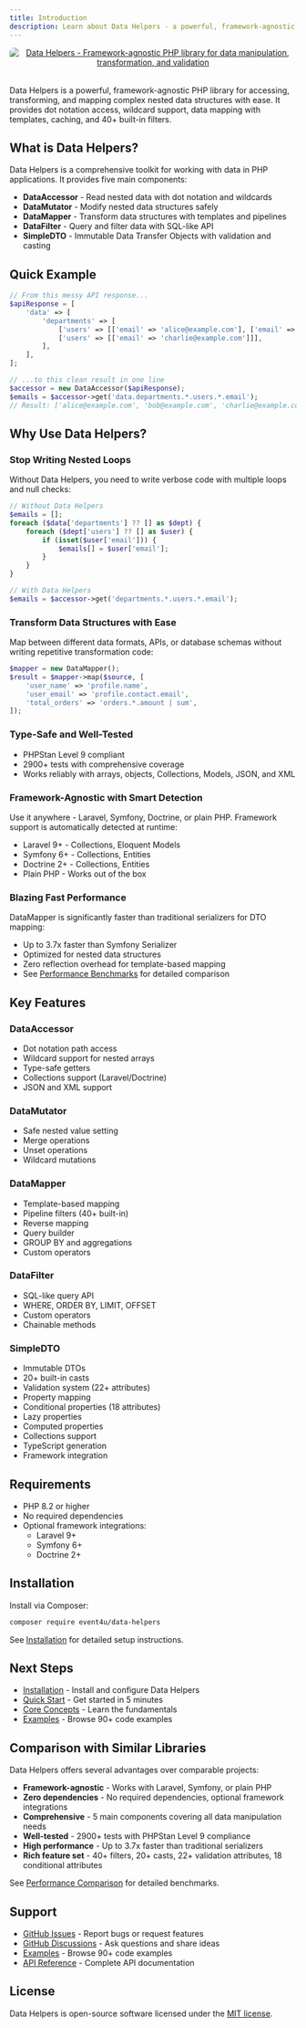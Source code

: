 ```yaml
---
title: Introduction
description: Learn about Data Helpers - a powerful, framework-agnostic PHP library for data manipulation
---
```


<div align="center" style="margin-bottom: 2rem;">
  <a href="https://event4u.app">
    <img alt="Data Helpers - Framework-agnostic PHP library for data manipulation, transformation, and validation" src="/data-helpers/banner.png" style="max-width: 100%; height: auto; border-radius: 8px;" />
  </a>
</div>

Data Helpers is a powerful, framework-agnostic PHP library for accessing, transforming, and mapping complex nested data structures with ease. It provides dot notation access, wildcard support, data mapping with templates, caching, and 40+ built-in filters.

## What is Data Helpers?

Data Helpers is a comprehensive toolkit for working with data in PHP applications. It provides five main components:

- **DataAccessor** - Read nested data with dot notation and wildcards
- **DataMutator** - Modify nested data structures safely
- **DataMapper** - Transform data structures with templates and pipelines
- **DataFilter** - Query and filter data with SQL-like API
- **SimpleDTO** - Immutable Data Transfer Objects with validation and casting

## Quick Example

```php
// From this messy API response...
$apiResponse = [
    'data' => [
        'departments' => [
            ['users' => [['email' => 'alice@example.com'], ['email' => 'bob@example.com']]],
            ['users' => [['email' => 'charlie@example.com']]],
        ],
    ],
];

// ...to this clean result in one line
$accessor = new DataAccessor($apiResponse);
$emails = $accessor->get('data.departments.*.users.*.email');
// Result: ['alice@example.com', 'bob@example.com', 'charlie@example.com']
```

## Why Use Data Helpers?

### Stop Writing Nested Loops

Without Data Helpers, you need to write verbose code with multiple loops and null checks:

```php
// Without Data Helpers
$emails = [];
foreach ($data['departments'] ?? [] as $dept) {
    foreach ($dept['users'] ?? [] as $user) {
        if (isset($user['email'])) {
            $emails[] = $user['email'];
        }
    }
}

// With Data Helpers
$emails = $accessor->get('departments.*.users.*.email');
```

### Transform Data Structures with Ease

Map between different data formats, APIs, or database schemas without writing repetitive transformation code:

```php
$mapper = new DataMapper();
$result = $mapper->map($source, [
    'user_name' => 'profile.name',
    'user_email' => 'profile.contact.email',
    'total_orders' => 'orders.*.amount | sum',
]);
```

### Type-Safe and Well-Tested

- PHPStan Level 9 compliant
- 2900+ tests with comprehensive coverage
- Works reliably with arrays, objects, Collections, Models, JSON, and XML

### Framework-Agnostic with Smart Detection

Use it anywhere - Laravel, Symfony, Doctrine, or plain PHP. Framework support is automatically detected at runtime:

- Laravel 9+ - Collections, Eloquent Models
- Symfony 6+ - Collections, Entities
- Doctrine 2+ - Collections, Entities
- Plain PHP - Works out of the box

### Blazing Fast Performance

DataMapper is significantly faster than traditional serializers for DTO mapping:

- Up to 3.7x faster than Symfony Serializer
- Optimized for nested data structures
- Zero reflection overhead for template-based mapping
- See [Performance Benchmarks](/performance/benchmarks) for detailed comparison

## Key Features

### DataAccessor
- Dot notation path access
- Wildcard support for nested arrays
- Type-safe getters
- Collections support (Laravel/Doctrine)
- JSON and XML support

### DataMutator
- Safe nested value setting
- Merge operations
- Unset operations
- Wildcard mutations

### DataMapper
- Template-based mapping
- Pipeline filters (40+ built-in)
- Reverse mapping
- Query builder
- GROUP BY and aggregations
- Custom operators

### DataFilter
- SQL-like query API
- WHERE, ORDER BY, LIMIT, OFFSET
- Custom operators
- Chainable methods

### SimpleDTO
- Immutable DTOs
- 20+ built-in casts
- Validation system (22+ attributes)
- Property mapping
- Conditional properties (18 attributes)
- Lazy properties
- Computed properties
- Collections support
- TypeScript generation
- Framework integration

## Requirements

- PHP 8.2 or higher
- No required dependencies
- Optional framework integrations:
  - Laravel 9+
  - Symfony 6+
  - Doctrine 2+

## Installation

Install via Composer:

```bash
composer require event4u/data-helpers
```

See [Installation](/getting-started/installation) for detailed setup instructions.

## Next Steps

- [Installation](/getting-started/installation) - Install and configure Data Helpers
- [Quick Start](/getting-started/quick-start) - Get started in 5 minutes
- [Core Concepts](/core-concepts/dot-notation) - Learn the fundamentals
- [Examples](/examples) - Browse 90+ code examples

## Comparison with Similar Libraries

Data Helpers offers several advantages over comparable projects:

- **Framework-agnostic** - Works with Laravel, Symfony, or plain PHP
- **Zero dependencies** - No required dependencies, optional framework integrations
- **Comprehensive** - 5 main components covering all data manipulation needs
- **Well-tested** - 2900+ tests with PHPStan Level 9 compliance
- **High performance** - Up to 3.7x faster than traditional serializers
- **Rich feature set** - 40+ filters, 20+ casts, 22+ validation attributes, 18 conditional attributes

See [Performance Comparison](/performance/comparison) for detailed benchmarks.

## Support

- [GitHub Issues](https://github.com/event4u-app/data-helpers/issues) - Report bugs or request features
- [GitHub Discussions](https://github.com/event4u-app/data-helpers/discussions) - Ask questions and share ideas
- [Examples](/examples) - Browse 90+ code examples
- [API Reference](/api) - Complete API documentation

## License

Data Helpers is open-source software licensed under the [MIT license](https://opensource.org/licenses/MIT).

